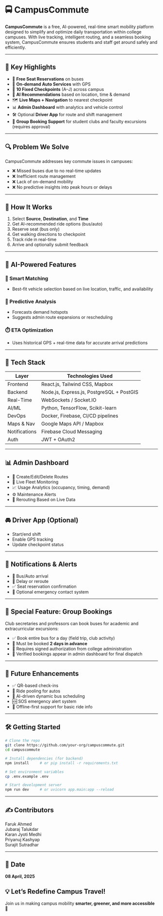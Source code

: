 # 🚍 CampusCommute

**CampusCommute** is a free, AI-powered, real-time smart mobility platform designed to simplify and optimize daily transportation within college campuses. With live tracking, intelligent routing, and a seamless booking system, CampusCommute ensures students and staff get around safely and efficiently.

---

## 🌟 Key Highlights

- 🎫 **Free Seat Reservations** on buses
- 🚗 **On-demand Auto Services** with GPS
- 📍 **10 Fixed Checkpoints** (A–J) across campus
- 🧠 **AI Recommendations** based on location, time & demand
- 🗺️ **Live Maps + Navigation** to nearest checkpoint
- 📊 **Admin Dashboard** with analytics and vehicle control
- 🛠️ Optional **Driver App** for route and shift management
- 🚌 **Group Booking Support** for student clubs and faculty excursions (requires approval)

---

## 🔍 Problem We Solve

CampusCommute addresses key commute issues in campuses:

- ❌ Missed buses due to no real-time updates  
- ❌ Inefficient route management  
- ❌ Lack of on-demand mobility  
- ❌ No predictive insights into peak hours or delays  

---

## 🧭 How It Works

1. Select **Source**, **Destination**, and **Time**
2. Get AI-recommended ride options (bus/auto)
3. Reserve seat (bus only)
4. Get walking directions to checkpoint
5. Track ride in real-time
6. Arrive and optionally submit feedback

---

## 🧠 AI-Powered Features

### 🚦 Smart Matching
- Best-fit vehicle selection based on live location, traffic, and availability

### 🔮 Predictive Analysis
- Forecasts demand hotspots
- Suggests admin route expansions or rescheduling

### ⏱️ ETA Optimization
- Uses historical GPS + real-time data for accurate arrival predictions

---

## 🧰 Tech Stack

| Layer        | Technologies Used                                  |
|--------------|----------------------------------------------------|
| Frontend     | React.js, Tailwind CSS, Mapbox                     |
| Backend      | Node.js, Express.js, PostgreSQL + PostGIS          |
| Real-Time    | WebSockets / Socket.IO                             |
| AI/ML        | Python, TensorFlow, Scikit-learn                   |
| DevOps       | Docker, Firebase, CI/CD pipelines                  |
| Maps & Nav   | Google Maps API / Mapbox                           |
| Notifications| Firebase Cloud Messaging                          |
| Auth         | JWT + OAuth2                                       |

---

## 📊 Admin Dashboard

- 🚏 Create/Edit/Delete Routes
- 🚌 Live Fleet Monitoring
- 📈 Usage Analytics (occupancy, timing, demand)
- ⚙️ Maintenance Alerts
- 🔁 Rerouting Based on Live Data

---

## 🚘 Driver App (Optional)

- Start/end shift
- Enable GPS tracking
- Update checkpoint status

---

## 🔔 Notifications & Alerts

- 🔔 Bus/Auto arrival
- 🔁 Delay or reroute
- ✅ Seat reservation confirmation
- 🚨 Optional emergency contact system

---

## 🌟 Special Feature: Group Bookings

Club secretaries and professors can book buses for academic and extracurricular excursions:

- ✅ Book entire bus for a day (field trip, club activity)
- 📅 Must be booked **2 days in advance**
- 📝 Requires signed authorization from college administration
- 📂 Verified bookings appear in admin dashboard for final dispatch

---

## 🔮 Future Enhancements

- ✅ QR-based check-ins  
- 👥 Ride pooling for autos  
- 🧠 AI-driven dynamic bus scheduling  
- 🆘 SOS emergency alert system  
- 📴 Offline-first support for basic ride info  

---

## 🛠️ Getting Started

```bash
# Clone the repo
git clone https://github.com/your-org/campuscommute.git
cd campuscommute

# Install dependencies (for backend)
npm install     # or pip install -r requirements.txt

# Set environment variables
cp .env.example .env

# Start development server
npm run dev     # or uvicorn app.main:app --reload
```

---

## ✍️ Contributors

Faruk Ahmed  
Jubaraj Talukdar  
Karan Jyoti Medhi  
Priyanuj Kashyap  
Surajit Sutradhar  

---

## 📅 Date

**08 April, 2025**


## 💡 Let’s Redefine Campus Travel!

Join us in making campus mobility **smarter, greener, and more accessible** 🚀


